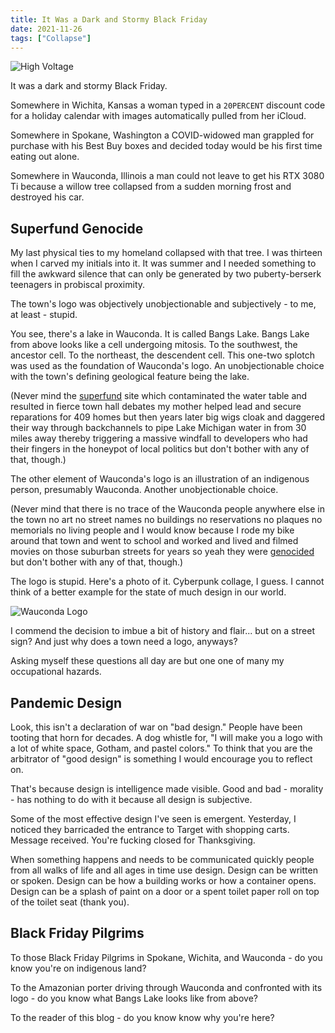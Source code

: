 ```yaml
---
title: It Was a Dark and Stormy Black Friday
date: 2021-11-26
tags: ["Collapse"]
---
```


![High Voltage](/images/high-voltage.jpg)

It was a dark and stormy Black Friday.

Somewhere in Wichita, Kansas a woman typed in a `20PERCENT` discount code for a holiday calendar with images automatically pulled from her iCloud.

<!--x-->

Somewhere in Spokane, Washington a COVID-widowed man grappled for purchase with his Best Buy boxes and decided today would be his first time eating out alone.

Somewhere in Wauconda, Illinois a man could not leave to get his RTX 3080 Ti because a willow tree collapsed from a sudden morning frost and destroyed his car.

## Superfund Genocide

My last physical ties to my homeland collapsed with that tree. I was thirteen when I carved my initials into it. It was summer and I needed something to fill the awkward silence that can only be generated by two puberty-berserk teenagers in probiscal proximity.

The town's logo was objectively unobjectionable and subjectively - to me, at least - stupid.

You see, there's a lake in Wauconda. It is called Bangs Lake. Bangs Lake from above looks like a cell undergoing mitosis. To the southwest, the ancestor cell. To the northeast, the descendent cell. This one-two splotch was used as the foundation of Wauconda's logo. An unobjectionable choice with the town's defining geological feature being the lake.

(Never mind the [superfund](https://nepis.epa.gov/Exe/ZyPURL.cgi?Dockey=91001JE6.TXT) site which contaminated the water table and resulted in fierce town hall debates my mother helped lead and secure reparations for 409 homes but then years later big wigs cloak and daggered their way through backchannels to pipe Lake Michigan water in from 30 miles away thereby triggering a massive windfall to developers who had their fingers in the honeypot of local politics but don't bother with any of that, though.)

The other element of Wauconda's logo is an illustration of an indigenous person, presumably Wauconda. Another unobjectionable choice.

(Never mind that there is no trace of the Wauconda people anywhere else in the town no art no street names no buildings no reservations no plaques no memorials no living people and I would know because I rode my bike around that town and went to school and worked and lived and filmed movies on those suburban streets for years so yeah they were [genocided](https://en.wikipedia.org/wiki/Wauconda,_Illinois#History) but don't bother with any of that, though.)

The logo is stupid. Here's a photo of it. Cyberpunk collage, I guess. I cannot think of a better example for the state of much design in our world.

![Wauconda Logo](/images/wauconda.jpg)

I commend the decision to imbue a bit of history and flair... but on a street sign? And just why does a town need a logo, anyways?

Asking myself these questions all day are but one one of many my occupational hazards.

## Pandemic Design

Look, this isn't a declaration of war on "bad design." People have been tooting that horn for decades. A dog whistle for, "I will make you a logo with a lot of white space, Gotham, and pastel colors." To think that you are the arbitrator of "good design" is something I would encourage you to reflect on.

That's because design is intelligence made visible. Good and bad - morality - has nothing to do with it because all design is subjective.

Some of the most effective design I've seen is emergent. Yesterday, I noticed they barricaded the entrance to Target with shopping carts. Message received. You're fucking closed for Thanksgiving.

When something happens and needs to be communicated quickly people from all walks of life and all ages in time use design. Design can be written or spoken. Design can be how a building works or how a container opens. Design can be a splash of paint on a door or a spent toilet paper roll on top of the toilet seat (thank you).

## Black Friday Pilgrims

To those Black Friday Pilgrims in Spokane, Wichita, and Wauconda - do you know you're on indigenous land?

To the Amazonian porter driving through Wauconda and confronted with its logo - do you know what Bangs Lake looks like from above?

To the reader of this blog - do you know know why you're here?
